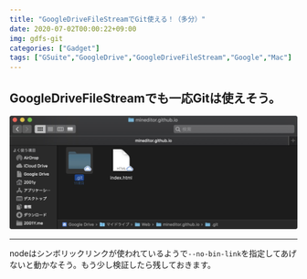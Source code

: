 ```yaml
---
title: "GoogleDriveFileStreamでGit使える！（多分）"
date: 2020-07-02T00:00:22+09:00
img: gdfs-git
categories: ["Gadget"]
tags: ["GSuite","GoogleDrive","GoogleDriveFileStream","Google","Mac"]
---
```


## GoogleDriveFileStreamでも一応Gitは使えそう。

![](../../../images/gdfs-git-1.jpg)

***

nodeはシンボリックリンクが使われているようで`--no-bin-link`を指定してあげないと動かなそう。もう少し検証したら残しておきます。